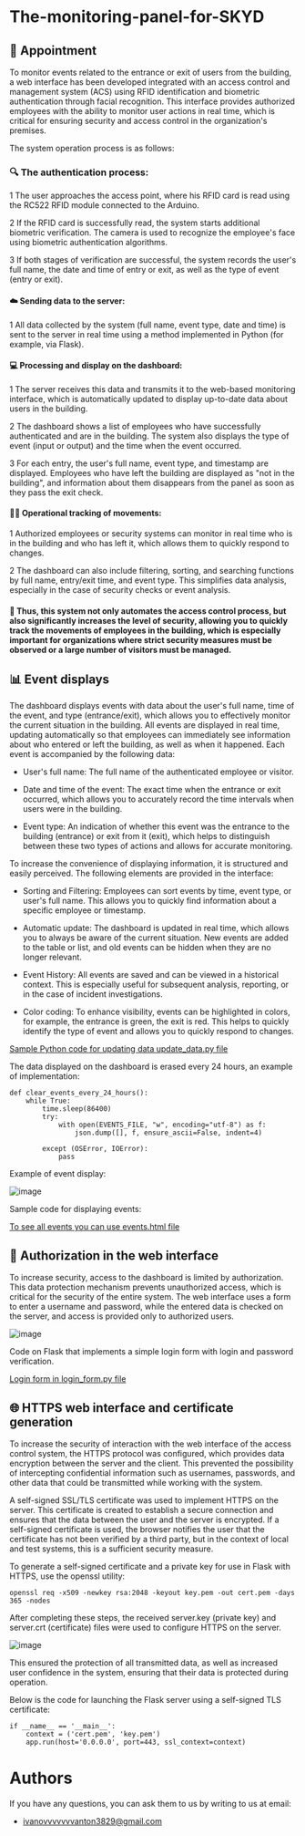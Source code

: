 # The-monitoring-panel-for-SKYD

## 📍 Appointment

To monitor events related to the entrance or exit of users from the building, a web interface has been developed integrated with an access control and management system (ACS) using RFID identification and biometric authentication through facial recognition. This interface provides authorized employees with the ability to monitor user actions in real time, which is critical for ensuring security and access control in the organization's premises.

The system operation process is as follows:

### 🔍 The authentication process:

1 The user approaches the access point, where his RFID card is read using the RC522 RFID module connected to the Arduino.

2 If the RFID card is successfully read, the system starts additional biometric verification. The camera is used to recognize the employee's face using biometric authentication algorithms.

3 If both stages of verification are successful, the system records the user's full name, the date and time of entry or exit, as well as the type of event (entry or exit).

#### ☁️ Sending data to the server:

1 All data collected by the system (full name, event type, date and time) is sent to the server in real time using a method implemented in Python (for example, via Flask).

#### 💻 Processing and display on the dashboard:

1 The server receives this data and transmits it to the web-based monitoring interface, which is automatically updated to display up-to-date data about users in the building.

2 The dashboard shows a list of employees who have successfully authenticated and are in the building. The system also displays the type of event (input or output) and the time when the event occurred.

3 For each entry, the user's full name, event type, and timestamp are displayed. Employees who have left the building are displayed as "not in the building", and information about them disappears from the panel as soon as they pass the exit check.

#### 🚶‍♂️ Operational tracking of movements:

1 Authorized employees or security systems can monitor in real time who is in the building and who has left it, which allows them to quickly respond to changes.

2 The dashboard can also include filtering, sorting, and searching functions by full name, entry/exit time, and event type. This simplifies data analysis, especially in the case of security checks or event analysis.

#### 📍 Thus, this system not only automates the access control process, but also significantly increases the level of security, allowing you to quickly track the movements of employees in the building, which is especially important for organizations where strict security measures must be observed or a large number of visitors must be managed.

## 📊 Event displays

The dashboard displays events with data about the user's full name, time of the event, and type (entrance/exit), which allows you to effectively monitor the current situation in the building. All events are displayed in real time, updating automatically so that employees can immediately see information about who entered or left the building, as well as when it happened. Each event is accompanied by the following data:

- User's full name: The full name of the authenticated employee or visitor.

- Date and time of the event: The exact time when the entrance or exit occurred, which allows you to accurately record the time intervals when users were in the building.

- Event type: An indication of whether this event was the entrance to the building (entrance) or exit from it (exit), which helps to distinguish between these two types of actions and allows for accurate monitoring.

To increase the convenience of displaying information, it is structured and easily perceived. The following elements are provided in the interface:

- Sorting and Filtering: Employees can sort events by time, event type, or user's full name. This allows you to quickly find information about a specific employee or timestamp.

- Automatic update: The dashboard is updated in real time, which allows you to always be aware of the current situation. New events are added to the table or list, and old events can be hidden when they are no longer relevant.

- Event History: All events are saved and can be viewed in a historical context. This is especially useful for subsequent analysis, reporting, or in the case of incident investigations.

- Color coding: To enhance visibility, events can be highlighted in colors, for example, the entrance is green, the exit is red. This helps to quickly identify the type of event and allows you to quickly respond to changes.

[Sample Python code for updating data update_data.py file](update_data.py)

The data displayed on the dashboard is erased every 24 hours, an example of implementation:

```
def clear_events_every_24_hours():
    while True:
        time.sleep(86400)  
        try:
            with open(EVENTS_FILE, "w", encoding="utf-8") as f:
                json.dump([], f, ensure_ascii=False, indent=4)

        except (OSError, IOError):
            pass
```
Example of event display:

![image](https://github.com/user-attachments/assets/4a6be65d-2f09-4e25-a8fb-e6c2bdeda11c)

Sample code for displaying events:

[To see all events you can use events.html file](events.html)

## 🔐 Authorization in the web interface

To increase security, access to the dashboard is limited by authorization. This data protection mechanism prevents unauthorized access, which is critical for the security of the entire system. The web interface uses a form to enter a username and password, while the entered data is checked on the server, and access is provided only to authorized users.

![image](https://github.com/user-attachments/assets/e3d17a9a-e374-40ef-b42d-d4a410c4b2fa)

Сode on Flask that implements a simple login form with login and password verification.

[Login form in login_form.py file](login_form.py)

## 🌐 HTTPS web interface and certificate generation

To increase the security of interaction with the web interface of the access control system, the HTTPS protocol was configured, which provides data encryption between the server and the client. This prevented the possibility of intercepting confidential information such as usernames, passwords, and other data that could be transmitted while working with the system.

A self-signed SSL/TLS certificate was used to implement HTTPS on the server. This certificate is created to establish a secure connection and ensures that the data between the user and the server is encrypted. If a self-signed certificate is used, the browser notifies the user that the certificate has not been verified by a third party, but in the context of local and test systems, this is a sufficient security measure.

To generate a self-signed certificate and a private key for use in Flask with HTTPS,  use the openssl utility:

```
openssl req -x509 -newkey rsa:2048 -keyout key.pem -out cert.pem -days 365 -nodes
```

After completing these steps, the received server.key (private key) and server.crt (certificate) files were used to configure HTTPS on the server.

![image](https://github.com/user-attachments/assets/7ee0fdce-e2a3-4258-b582-ffacaa146eab)

This ensured the protection of all transmitted data, as well as increased user confidence in the system, ensuring that their data is protected during operation.

Below is the code for launching the Flask server using a self-signed TLS certificate:

```
if __name__ == '__main__':
    context = ('cert.pem', 'key.pem')  
    app.run(host='0.0.0.0', port=443, ssl_context=context)
```

# Authors
If you have any questions, you can ask them to us by writing to us at email:
- ivanovvvvvvvanton3829@gmail.com
